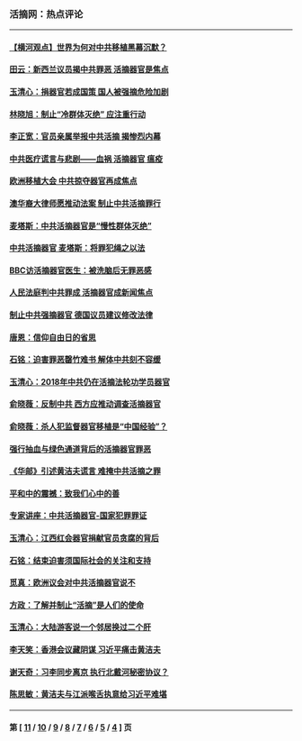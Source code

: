 ### 活摘网：热点评论
---
#### [【横河观点】世界为何对中共移植黑幕沉默？](../../pages/nf5879/n13244249.md?08250430) 
#### [田云：新西兰议员揭中共罪恶 活摘器官是焦点](../../pages/nf5879/n13070629.md?08250430) 
#### [玉清心：捐器官若成国策 国人被强摘危险加剧](../../pages/nf5879/n12802713.md?08250430) 
#### [林晓旭：制止“冷群体灭绝” 应注重行动](../../pages/nf5879/n12779736.md?08250430) 
#### [李正宽：官员亲属举报中共活摘 揭惨烈内幕](../../pages/nf5879/n12684490.md?08250430) 
#### [中共医疗谎言与悲剧——血祸 活摘器官 瘟疫](../../pages/nf5879/n12372103.md?08250430) 
#### [欧洲移植大会 中共掠夺器官再成焦点](../../pages/nf5879/n11538883.md?08250430) 
#### [澳华裔大律师愿推动法案 制止中共活摘罪行](../../pages/nf5879/n11377039.md?08250430) 
#### [麦塔斯：中共活摘器官是“慢性群体灭绝”](../../pages/nf5879/n11350529.md?08250430) 
#### [中共活摘器官 麦塔斯：将罪犯绳之以法](../../pages/nf5879/n11347973.md?08250430) 
#### [BBC访活摘器官医生：被洗脑后无罪恶感](../../pages/nf5879/n11335935.md?08250430) 
#### [人民法庭判中共罪成 活摘器官成新闻焦点](../../pages/nf5879/n11331578.md?08250430) 
#### [制止中共强摘器官 德国议员建议修改法律](../../pages/nf5879/n11249451.md?08250430) 
#### [唐恩：信仰自由日的省思](../../pages/nf5879/n11003525.md?08250430) 
#### [石铭：迫害罪恶罄竹难书  解体中共刻不容缓](../../pages/nf5879/n10942855.md?08250430) 
#### [玉清心：2018年中共仍在活摘法轮功学员器官](../../pages/nf5879/n10914646.md?08250430) 
#### [俞晓薇：反制中共 西方应推动调查活摘器官](../../pages/nf5879/n10794671.md?08250430) 
#### [俞晓薇：杀人犯监督器官移植是“中国经验”？](../../pages/nf5879/n10466427.md?08250430) 
#### [强行抽血与绿色通道背后的活摘器官罪恶](../../pages/nf5879/n10004708.md?08250430) 
#### [《华邮》引述黄洁夫谎言 难掩中共活摘之罪](../../pages/nf5879/n9642309.md?08250430) 
#### [平和中的震撼：致我们心中的善](../../pages/nf5879/n9021123.md?08250430) 
#### [专家讲座：中共活摘器官-国家犯罪罪证](../../pages/nf5879/n8828153.md?08250430) 
#### [玉清心：江西红会器官捐献官员贪腐的背后](../../pages/nf5879/n8522122.md?08250430) 
#### [石铭：结束迫害须国际社会的关注和支持](../../pages/nf5879/n8443497.md?08250430) 
#### [觅真：欧洲议会对中共活摘器官说不](../../pages/nf5879/n8337486.md?08250430) 
#### [方政：了解并制止“活摘”是人们的使命](../../pages/nf5879/n8329214.md?08250430) 
#### [玉清心：大陆游客说一个邻居换过二个肝](../../pages/nf5879/n8291404.md?08250430) 
#### [李天笑：香港会议藏阴谋 习近平痛击黄洁夫](../../pages/nf5879/n8241459.md?08250430) 
#### [谢天奇：习李同步离京 执行北戴河秘密协议？](../../pages/nf5879/n8230418.md?08250430) 
#### [陈思敏：黄洁夫与江派喉舌执意给习近平难堪](../../pages/nf5879/n8222166.md?08250430) 

---
#### 第 [ [11](./11.md?08250430) / [10](./10.md?08250430) / [9](./9.md?08250430) / [8](./8.md?08250430) / [7](./7.md?08250430) / [6](./6.md?08250430) / [5](./5.md?08250430) / [4](./4.md?08250430) ] 页
